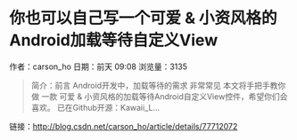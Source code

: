 # 你也可以自己写一个可爱 & 小资风格的Android加载等待自定义View
作者：carson_ho
日期：前天 09:08
浏览量：3135
> 简介：前言
Android开发中，加载等待的需求 非常常见
本文将手把手教你做 一款 可爱 & 小资风格的加载等待Android自定义View控件，希望你们会喜欢。  已在Github开源：Kawaii_L...

 链接：http://blog.csdn.net/carson_ho/article/details/77712072
